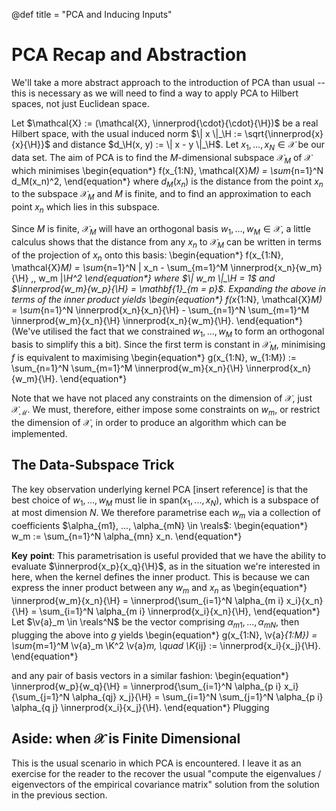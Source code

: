 @def title = "PCA and Inducing Inputs"

# PCA Recap and Abstraction

We'll take a more abstract approach to the introduction of PCA than usual -- this is
necessary as we will need to find a way to apply PCA to Hilbert spaces, not just Euclidean
space.

Let $\mathcal{X} := (\mathcal{X}, \innerprod{\cdot}{\cdot}{\H})$ be a real Hilbert space, with the usual induced norm $\| x \|_\H :=  \sqrt{\innerprod{x}{x}{\H}}$ and distance $d_\H(x, y) := \| x - y \|_\H$.
Let $x_1, ..., x_N \in \mathcal{X}$ be our data set.
The aim of PCA is to find the $M$-dimensional subspace $\mathcal{X}_M$ of $\mathcal{X}$ which minimises
\begin{equation*}
    f(x_{1:N}, \mathcal{X}_M) = \sum_{n=1}^N d_M(x_n)^2,
\end{equation*}
where $d_M(x_n)$ is the distance from the point $x_n$ to the subspace $\mathcal{X}_M$ and $M$ is finite, and
to find an approximation to each point $x_n$ which lies in this subspace.

Since $M$ is finite, $\mathcal{X}_M$ will have an orthogonal basis $w_1, ..., w_M \in \mathcal{X}$, a little calculus shows that the distance from any $x_n$ to $\mathcal{X}_M$ can be written in terms of the projection of $x_n$ onto this basis:
\begin{equation*}
    f(x_{1:N}, \mathcal{X}_M) = \sum_{n=1}^N \| x_n - \sum_{m=1}^M \innerprod{x_n}{w_m}{\H} \,\, w_m \|_\H^2
\end{equation*}
where $\| w_m \|_\H = 1$ and $\innerprod{w_m}{w_p}{\H} = \mathbf{1}_{m = p}$.
Expanding the above in terms of the inner product yields
\begin{equation*}
    f(x_{1:N}, \mathcal{X}_M) = \sum_{n=1}^N \innerprod{x_n}{x_n}{\H} - \sum_{n=1}^N \sum_{m=1}^M \innerprod{w_m}{x_n}{\H} \innerprod{x_n}{w_m}{\H}.
\end{equation*}
(We've utilised the fact that we constrained $w_1, ..., w_M$ to form an orthogonal basis to simplify this a bit).
Since the first term is constant in $\mathcal{X}_M$, minimising $f$ is equivalent to maximising
\begin{equation*}
    g(x_{1:N}, w_{1:M}) := \sum_{n=1}^N \sum_{m=1}^M \innerprod{w_m}{x_n}{\H} \innerprod{x_n}{w_m}{\H}.
\end{equation*}

Note that we have not placed any constraints on the dimension of $\mathcal{X}$, just $\mathcal{X_M}$.
We must, therefore, either impose some constraints on $w_m$, or restrict the dimension of $\mathcal{X}$, in order to produce an algorithm which can be implemented.


## The Data-Subspace Trick

The key observation underlying kernel PCA [insert reference] is that the best choice of $w_1, ..., w_M$ must lie in $\textrm{span}(x_1, ..., x_N)$, which is a subspace of at most dimension $N$.
We therefore parametrise each $w_m$ via a collection of coefficients $\alpha_{m1}, ..., \alpha_{mN} \in \reals$:
\begin{equation*}
    w_m := \sum_{n=1}^N \alpha_{mn} x_n.
\end{equation*}

**Key** **point**: This parametrisation is useful provided that we have the ability to evaluate $\innerprod{x_p}{x_q}{\H}$, as in the situation we're interested in here, when the kernel defines the inner product.
This is because we can express the inner product between any $w_m$ and $x_n$ as
\begin{equation*}
    \innerprod{w_m}{x_n}{\H} = \innerprod{\sum_{i=1}^N \alpha_{m i} x_i}{x_n}{\H} = \sum_{i=1}^N \alpha_{m i} \innerprod{x_i}{x_n}{\H},
\end{equation*}
Let $\v{a}_m \in \reals^N$ be the vector comprising $\alpha_{m1}, ..., \alpha_{mN}$, then plugging the above into $g$ yields
\begin{equation*}
    g(x_{1:N}, \v{a}_{1:M}) = \sum_{m=1}^M \v{a}_m \K^2 \v{a}_m, \quad \K_{ij} := \innerprod{x_i}{x_j}{\H}.
\end{equation*}



and any pair of basis vectors in a similar fashion:
\begin{equation*}
    \innerprod{w_p}{w_q}{\H} = \innerprod{\sum_{i=1}^N \alpha_{p i} x_i}{\sum_{j=1}^N \alpha_{qj} x_j}{\H} = \sum_{i=1}^N \sum_{j=1}^N \alpha_{p i} \alpha_{q j} \innerprod{x_i}{x_j}{\H}.
\end{equation*}
Plugging 




## Aside: when $\mathcal{X}$ is Finite Dimensional

This is the usual scenario in which PCA is encountered.
I leave it as an exercise for the reader to the recover the usual "compute the eigenvalues / eigenvectors of the empirical covariance matrix" solution from the solution in the previous section.